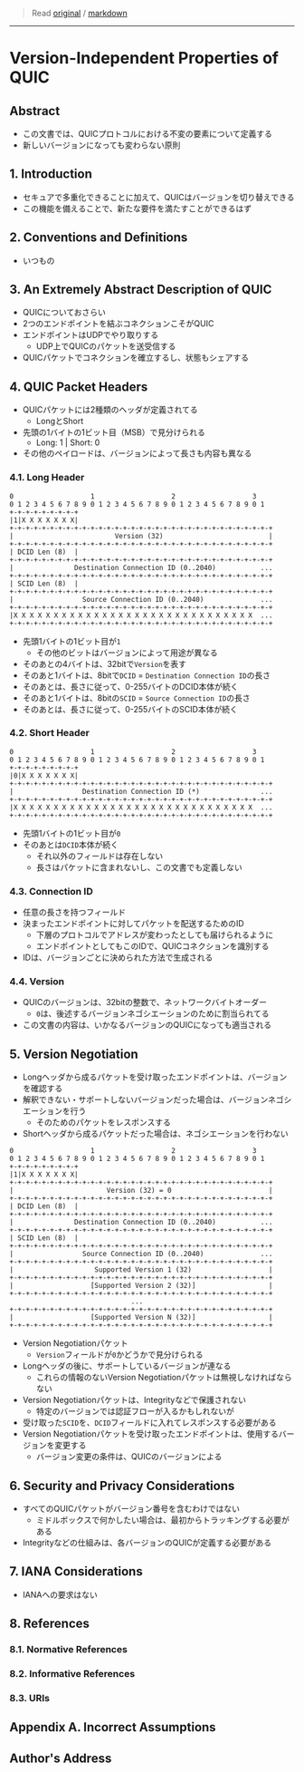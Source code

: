 > Read [original](https://tools.ietf.org/html/draft-ietf-quic-invariants-07) / [markdown](../markdown/draft-ietf-quic-invariants-07.md)

---

# Version-Independent Properties of QUIC

## Abstract

- この文書では、QUICプロトコルにおける不変の要素について定義する
- 新しいバージョンになっても変わらない原則

## 1. Introduction

- セキュアで多重化できることに加えて、QUICはバージョンを切り替えできる
- この機能を備えることで、新たな要件を満たすことができるはず

## 2. Conventions and Definitions

- いつもの

## 3. An Extremely Abstract Description of QUIC

- QUICについておさらい
- 2つのエンドポイントを結ぶコネクションこそがQUIC
- エンドポイントはUDPでやり取りする
  - UDP上でQUICのパケットを送受信する
- QUICパケットでコネクションを確立するし、状態もシェアする

## 4. QUIC Packet Headers

- QUICパケットには2種類のヘッダが定義されてる
  - LongとShort
- 先頭の1バイトの1ビット目（MSB）で見分けられる
  - Long: 1 | Short: 0
- その他のペイロードは、バージョンによって長さも内容も異なる

### 4.1. Long Header

```
0                   1                   2                   3
0 1 2 3 4 5 6 7 8 9 0 1 2 3 4 5 6 7 8 9 0 1 2 3 4 5 6 7 8 9 0 1
+-+-+-+-+-+-+-+-+
|1|X X X X X X X|
+-+-+-+-+-+-+-+-+-+-+-+-+-+-+-+-+-+-+-+-+-+-+-+-+-+-+-+-+-+-+-+-+
|                         Version (32)                          |
+-+-+-+-+-+-+-+-+-+-+-+-+-+-+-+-+-+-+-+-+-+-+-+-+-+-+-+-+-+-+-+-+
| DCID Len (8)  |
+-+-+-+-+-+-+-+-+-+-+-+-+-+-+-+-+-+-+-+-+-+-+-+-+-+-+-+-+-+-+-+-+
|               Destination Connection ID (0..2040)           ...
+-+-+-+-+-+-+-+-+-+-+-+-+-+-+-+-+-+-+-+-+-+-+-+-+-+-+-+-+-+-+-+-+
| SCID Len (8)  |
+-+-+-+-+-+-+-+-+-+-+-+-+-+-+-+-+-+-+-+-+-+-+-+-+-+-+-+-+-+-+-+-+
|                 Source Connection ID (0..2040)              ...
+-+-+-+-+-+-+-+-+-+-+-+-+-+-+-+-+-+-+-+-+-+-+-+-+-+-+-+-+-+-+-+-+
|X X X X X X X X X X X X X X X X X X X X X X X X X X X X X X  ...
+-+-+-+-+-+-+-+-+-+-+-+-+-+-+-+-+-+-+-+-+-+-+-+-+-+-+-+-+-+-+-+-+
```

- 先頭1バイトの1ビット目が`1`
  - その他のビットはバージョンによって用途が異なる
- そのあとの4バイトは、32bitで`Version`を表す
- そのあと1バイトは、8bitで`DCID` = `Destination Connection ID`の長さ
- そのあとは、長さに従って、0-255バイトのDCID本体が続く
- そのあと1バイトは、8bitの`SCID` = `Source Connection ID`の長さ
- そのあとは、長さに従って、0-255バイトのSCID本体が続く

### 4.2. Short Header

```
0                   1                   2                   3
0 1 2 3 4 5 6 7 8 9 0 1 2 3 4 5 6 7 8 9 0 1 2 3 4 5 6 7 8 9 0 1
+-+-+-+-+-+-+-+-+
|0|X X X X X X X|
+-+-+-+-+-+-+-+-+-+-+-+-+-+-+-+-+-+-+-+-+-+-+-+-+-+-+-+-+-+-+-+-+
|                 Destination Connection ID (*)               ...
+-+-+-+-+-+-+-+-+-+-+-+-+-+-+-+-+-+-+-+-+-+-+-+-+-+-+-+-+-+-+-+-+
|X X X X X X X X X X X X X X X X X X X X X X X X X X X X X X  ...
+-+-+-+-+-+-+-+-+-+-+-+-+-+-+-+-+-+-+-+-+-+-+-+-+-+-+-+-+-+-+-+-+
```

- 先頭1バイトの1ビット目が`0`
- そのあとは`DCID`本体が続く
  - それ以外のフィールドは存在しない
  - 長さはパケットに含まれないし、この文書でも定義しない

### 4.3. Connection ID

- 任意の長さを持つフィールド
- 決まったエンドポイントに対してパケットを配送するためのID
  - 下層のプロトコルでアドレスが変わったとしても届けられるように
  - エンドポイントとしてもこのIDで、QUICコネクションを識別する
- IDは、バージョンごとに決められた方法で生成される

### 4.4. Version

- QUICのバージョンは、32bitの整数で、ネットワークバイトオーダー
  - `0`は、後述するバージョンネゴシエーションのために割当られてる
- この文書の内容は、いかなるバージョンのQUICになっても適当される

## 5. Version Negotiation

- Longヘッダから成るパケットを受け取ったエンドポイントは、バージョンを確認する
- 解釈できない・サポートしないバージョンだった場合は、バージョンネゴシエーションを行う
  - そのためのパケットをレスポンスする
- Shortヘッダから成るパケットだった場合は、ネゴシエーションを行わない

```
0                   1                   2                   3
0 1 2 3 4 5 6 7 8 9 0 1 2 3 4 5 6 7 8 9 0 1 2 3 4 5 6 7 8 9 0 1
+-+-+-+-+-+-+-+-+
|1|X X X X X X X|
+-+-+-+-+-+-+-+-+-+-+-+-+-+-+-+-+-+-+-+-+-+-+-+-+-+-+-+-+-+-+-+-+
|                       Version (32) = 0                        |
+-+-+-+-+-+-+-+-+-+-+-+-+-+-+-+-+-+-+-+-+-+-+-+-+-+-+-+-+-+-+-+-+
| DCID Len (8)  |
+-+-+-+-+-+-+-+-+-+-+-+-+-+-+-+-+-+-+-+-+-+-+-+-+-+-+-+-+-+-+-+-+
|               Destination Connection ID (0..2040)           ...
+-+-+-+-+-+-+-+-+-+-+-+-+-+-+-+-+-+-+-+-+-+-+-+-+-+-+-+-+-+-+-+-+
| SCID Len (8)  |
+-+-+-+-+-+-+-+-+-+-+-+-+-+-+-+-+-+-+-+-+-+-+-+-+-+-+-+-+-+-+-+-+
|                 Source Connection ID (0..2040)              ...
+-+-+-+-+-+-+-+-+-+-+-+-+-+-+-+-+-+-+-+-+-+-+-+-+-+-+-+-+-+-+-+-+
|                    Supported Version 1 (32)                   |
+-+-+-+-+-+-+-+-+-+-+-+-+-+-+-+-+-+-+-+-+-+-+-+-+-+-+-+-+-+-+-+-+
|                   [Supported Version 2 (32)]                  |
+-+-+-+-+-+-+-+-+-+-+-+-+-+-+-+-+-+-+-+-+-+-+-+-+-+-+-+-+-+-+-+-+
                              ...
+-+-+-+-+-+-+-+-+-+-+-+-+-+-+-+-+-+-+-+-+-+-+-+-+-+-+-+-+-+-+-+-+
|                   [Supported Version N (32)]                  |
+-+-+-+-+-+-+-+-+-+-+-+-+-+-+-+-+-+-+-+-+-+-+-+-+-+-+-+-+-+-+-+-+
```

- Version Negotiationパケット
  - `Version`フィールドが`0`かどうかで見分けられる
- Longヘッダの後に、サポートしているバージョンが連なる
  - これらの情報のないVersion Negotiationパケットは無視しなければならない
- Version Negotiationパケットは、Integrityなどで保護されない
  - 特定のバージョンでは認証フローが入るかもしれないが
- 受け取った`SCID`を、`DCID`フィールドに入れてレスポンスする必要がある
- Version Negotiationパケットを受け取ったエンドポイントは、使用するバージョンを変更する
  - バージョン変更の条件は、QUICのバージョンによる

## 6. Security and Privacy Considerations

- すべてのQUICパケットがバージョン番号を含むわけではない
  - ミドルボックスで何かしたい場合は、最初からトラッキングする必要がある
- Integrityなどの仕組みは、各バージョンのQUICが定義する必要がある

## 7. IANA Considerations

- IANAへの要求はない

## 8. References

### 8.1. Normative References

### 8.2. Informative References

### 8.3. URIs

## Appendix A. Incorrect Assumptions

## Author's Address
